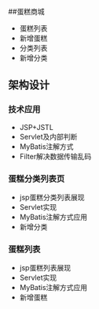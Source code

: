 ##蛋糕商城

+ 蛋糕列表
+ 新增蛋糕
+ 分类列表
+ 新增分类

## 架构设计

### 技术应用

+ JSP+JSTL
+ Servlet及内部判断
+ MyBatis注解方式
+ Filter解决数据传输乱码

### 蛋糕分类列表页

+ jsp蛋糕分类列表展现
+ Servlet实现
+ MyBatis注解方式应用
+ 新增分类

### 蛋糕列表

- jsp蛋糕列表展现
- Servlet实现
- MyBatis注解方式应用
- 新增蛋糕